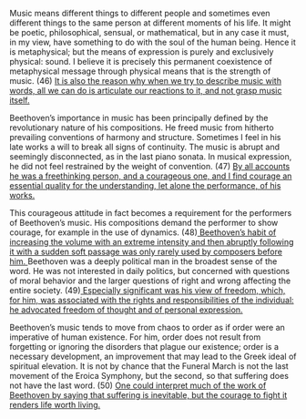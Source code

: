 Music means different things to different people and sometimes even different things to the same person at different moments of his life. It might be poetic, philosophical, sensual, or mathematical, but in any case it must, in my view, have something to do with the soul of the human being. Hence it is metaphysical; but the means of expression is purely and exclusively physical: sound. I believe it is precisely this permanent coexistence of metaphysical message through physical means that is the strength of music. (46) <u>It is also the reason why when we try to describe music with words, all we can do is articulate our reactions to it, and not grasp music itself. </u>

Beethoven’s importance in music has been principally defined by the revolutionary nature of his compositions. He freed music from hitherto prevailing conventions of harmony and structure. Sometimes I feel in his late works a will to break all signs of continuity. The music is abrupt and seemingly disconnected, as in the last piano sonata. In musical expression, he did not feel restrained by the weight of convention. (47) <u>By all accounts he was a freethinking person, and a courageous one, and I find courage an essential quality for the understanding, let alone the performance, of his works. </u>

This courageous attitude in fact becomes a requirement for the performers of Beethoven’s music. His compositions demand the performer to show courage, for example in the use of dynamics. (48)<u> Beethoven’s habit of increasing the volume with an extreme intensity and then abruptly following it with a sudden soft passage was only rarely used by composers before him. </u>
Beethoven was a deeply political man in the broadest sense of the word. He was not interested in daily politics, but concerned with questions of moral behavior and the larger questions of right and wrong affecting the entire society. (49)<u> Especially significant was his view of freedom, which, for him, was associated with the rights and responsibilities of the individual: he advocated freedom of thought and of personal expression. </u>

Beethoven’s music tends to move from chaos to order as if order were an imperative of human existence. For him, order does not result from forgetting or ignoring the disorders that plague our existence; order is a necessary development, an improvement that may lead to the Greek ideal of spiritual elevation. It is not by chance that the Funeral March is not the last movement of the Eroica Symphony, but the second, so that suffering does not have the last word. (50) <u>One could interpret much of the work of Beethoven by saying that suffering is inevitable, but the courage to fight it renders life worth living.</u>